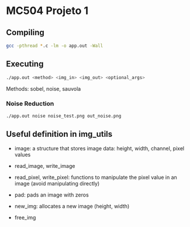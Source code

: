# MC504 Projeto 1

## Compiling

~~~bash
gcc -pthread *.c -lm -o app.out -Wall
~~~

## Executing

~~~bash
./app.out <method> <img_in> <img_out> <optional_args>
~~~

Methods: sobel, noise, sauvola

### Noise Reduction

~~~bash
./app.out noise noise_test.png out_noise.png
~~~

## Useful definition in img_utils

- image: a structure that stores image data: height, width, channel, pixel values

- read_image, write_image

- read_pixel, write_pixel: functions to manipulate the pixel value in an image (avoid manipulating directly)

- pad: pads an image with zeros 

- new_img: allocates a new image (height, width)

- free_img


